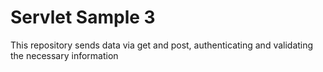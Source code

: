 # Servlet Sample 3
This repository sends data via get and post, authenticating and validating the necessary information
